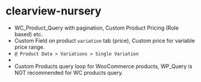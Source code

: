 # clearview-nursery
* WC_Product_Query with pagination, Custom Product Pricing (Role based) etc.
* Custom Field on product `variation` tab (price), Custom price for variable price range.
* `@ Product Data > Variations > Single Variation`
* 
* Custom Products query loop for WooCommerce products, WP_Query is NOT recommended for WC products query.
